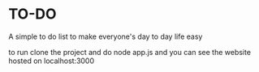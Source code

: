 # TO-DO
A simple to do list to make everyone's day to day life easy

to run clone the project and do node app.js and you can see the website hosted on localhost:3000

